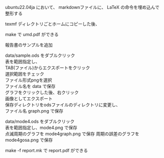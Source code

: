 ubuntu22.04ja において、
markdownファイルに、
LaTeX の命令を埋め込んで整形する

texmf ディレクトリごとホームにコピーした後、

make で umd.pdf ができる  

報告書のサンプルを追加

data/sample.ods をダブルクリック  
表を範囲指定し、  
TAB(ファイル)からエクスポートをクリック  
選択範囲をチェック  
ファイル形式pngを選択  
ファイル名を data で保存  
グラフをクリックした後、右クリック  
画像としてエクスポート  
保存ディレクトリをodsファイルのディレクトリに変更し、  
ファイル名 graph.png で保存

data/mode4.ods をダブルクリック  
表を範囲指定し、mode4.png で保存  
点滅周期のグラフを mode4graph.png で保存
周期の誤差のグラフを mode4gosa.png で保存

make -f report.mk で report.pdf ができる
